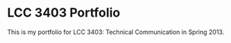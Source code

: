 LCC 3403 Portfolio
=================

This is my portfolio for LCC 3403: Technical Communication in Spring 2013.
